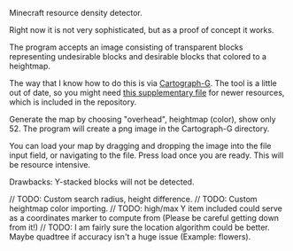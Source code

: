 Minecraft resource density detector.

Right now it is not very sophisticated, but as a proof of concept it works.

The program accepts an image consisting of transparent blocks representing undesirable blocks and desirable blocks that colored to a heightmap.

The way that I know how to do this is via [Cartograph-G](http://www.minecraftforum.net/topic/153066-cartograph-g-map-your-world-minecraft-14/). The tool is a little out of date, so you might need [this supplementary file](http://www.minecraftforum.net/topic/153066-cartograph-g-map-your-world-minecraft-14/page__st__1220#entry26583172) for newer resources, which is included in the repository.

Generate the map by choosing "overhead", heightmap (color), show only 52. The program will create a png image in the Cartograph-G directory.

You can load your map by dragging and dropping the image into the file input field, or navigating to the file.  Press load once you are ready.  This will be resource intensive.

Drawbacks: Y-stacked blocks will not be detected.

// TODO: Custom search radius, height difference.
// TODO: Custom heightmap color importing.
// TODO: high/max Y item included could serve as a coordinates marker to compute from (Please be careful getting down from it!)
// TODO: I am fairly sure the location algorithm could be better. Maybe quadtree if accuracy isn't a huge issue (Example: flowers).

